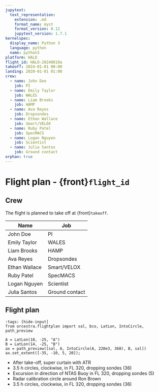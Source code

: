 ```yaml
---
jupytext:
  text_representation:
    extension: .md
    format_name: myst
    format_version: 0.12
    jupytext_version: 1.7.1
kernelspec:
  display_name: Python 3
  language: python
  name: python3
platform: HALO
flight_id: HALO-20240810a
takeoff: 2024-01-01 00:00
landing: 2020-01-01 01:00
crew:
  - name: John Doe
    job: PI
  - name: Emily Taylor
    job: WALES
  - name: Liam Brooks
    job: HAMP
  - name: Ava Reyes
    job: Dropsondes
  - name: Ethan Wallace
    job: Smart/VELOX
  - name: Ruby Patel
    job: SpecMACS
  - name: Logan Nguyen
    job: Scientist
  - name: Julia Santos
    job: Ground contact
orphan: true
---
```


# Flight plan - {front}`flight_id`

## Crew

The flight is planned to take off at {front}`takeoff`.

Name | Job
--- | ---
John Doe | PI
Emily Taylor | WALES
Liam Brooks | HAMP
Ava Reyes | Dropsondes
Ethan Wallace | Smart/VELOX
Ruby Patel | SpecMACS
Logan Nguyen | Scientist
Julia Santos | Ground contact

## Flight plan

```{code-cell} python3
:tags: [hide-input]
from orcestra.flightplan import sal, bco, LatLon, IntoCircle, path_preview

A = LatLon(10, -25, "A")
B = LatLon(14, -25, "B")
ax = path_preview([sal, A, IntoCircle(A, 220e3, 360), B, sal])
ax.set_extent([-35, -10, 5, 20]);
```

* After take-off, super curtain with ATR
* 3.5 h circles, clockwise, in FL 320, dropping sondes (36)
* Excursion in direction of NTAS Buoy in FL 320, dropping sondes (5)
* Radar calibration circle around Ron Brown
* 3.5 h circles, clockwise,  in FL 320, dropping sondes (36)
